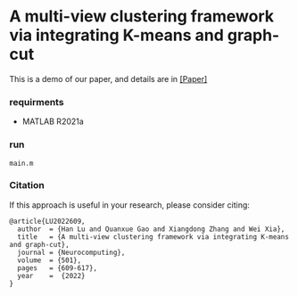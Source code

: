 # A multi-view clustering framework via integrating K-means and graph-cut
This is a demo of our paper, and details are in [[Paper]](https://authors.elsevier.com/c/1fLBn3INukKgMk)

### requirments
- MATLAB R2021a

### run
```
main.m
```

### Citation
If this approach is useful in your research, please consider citing:
```
@article{LU2022609,
  author  = {Han Lu and Quanxue Gao and Xiangdong Zhang and Wei Xia},
  title   = {A multi-view clustering framework via integrating K-means and graph-cut},
  journal = {Neurocomputing},
  volume  = {501},
  pages   = {609-617},
  year    =  {2022}
}
```
